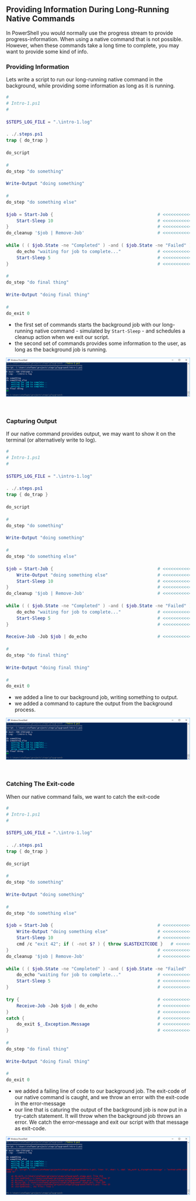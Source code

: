 ## Providing Information During Long-Running Native Commands

In PowerShell you would normally use the progress stream to provide progress-information.  When using a native command that is not possible.  However, when these commands take a long time to complete, you may want to provide some kind of info.

### Providing Information

Lets write a script to run our long-running native command in the background, while providing some information as long as it is running.

```powershell
#
# Intro-1.ps1
#

$STEPS_LOG_FILE = ".\intro-1.log"

. ./.steps.ps1
trap { do_trap }

do_script

#
do_step "do something"

Write-Output "doing something"

#
do_step "do something else"

$job = Start-Job {                                        # <<<<<<<<<<<<<<<<<<<<<<<<<<<<<<
    Start-Sleep 10                                        # <<<<<<<<<<<<<<<<<<<<<<<<<<<<<<
}                                                         # <<<<<<<<<<<<<<<<<<<<<<<<<<<<<<
do_cleanup '$job | Remove-Job'                            # <<<<<<<<<<<<<<<<<<<<<<<<<<<<<<

while ( ( $job.State -ne "Completed" ) -and ( $job.State -ne "Failed" ) ) {   # <<<<<<<<<<
    do_echo "waiting for job to complete..."              # <<<<<<<<<<<<<<<<<<<<<<<<<<<<<<
    Start-Sleep 5                                         # <<<<<<<<<<<<<<<<<<<<<<<<<<<<<<
}                                                         # <<<<<<<<<<<<<<<<<<<<<<<<<<<<<<

#
do_step "do final thing"

Write-Output "doing final thing"

#
do_exit 0
```

- the first set of commands starts the background job with our long-running native command - simulated by `Start-Sleep` - and schedules a cleanup action when we exit our script.
- the second set of commands provides some information to the user, as long as the background job is running.

![intro-1.longrunning.information.png](./docs/powershell/screenshots/intro-1.longrunning.information.png)



<br/>


### Capturing Output

If our native command provides output, we may want to show it on the terminal (or alternatively write to log).

```powershell
#
# Intro-1.ps1
#

$STEPS_LOG_FILE = ".\intro-1.log"

. ./.steps.ps1
trap { do_trap }

do_script

#
do_step "do something"

Write-Output "doing something"

#
do_step "do something else"

$job = Start-Job {                                        # <<<<<<<<<<<<<<<<<<<<<<<<<<<<<<
    Write-Output "doing something else"                   # <<<<<<<<<<<<<<<<<<<<<<<<<<<<<<
    Start-Sleep 10                                        # <<<<<<<<<<<<<<<<<<<<<<<<<<<<<<
}                                                         # <<<<<<<<<<<<<<<<<<<<<<<<<<<<<<
do_cleanup '$job | Remove-Job'                            # <<<<<<<<<<<<<<<<<<<<<<<<<<<<<<

while ( ( $job.State -ne "Completed" ) -and ( $job.State -ne "Failed" ) ) {   # <<<<<<<<<<
    do_echo "waiting for job to complete..."              # <<<<<<<<<<<<<<<<<<<<<<<<<<<<<<
    Start-Sleep 5                                         # <<<<<<<<<<<<<<<<<<<<<<<<<<<<<<
}                                                         # <<<<<<<<<<<<<<<<<<<<<<<<<<<<<<

Receive-Job -Job $job | do_echo                           # <<<<<<<<<<<<<<<<<<<<<<<<<<<<<<

#
do_step "do final thing"

Write-Output "doing final thing"

#
do_exit 0
```

- we added a line to our background job, writing something to output.
- we added a command to capture the output from the background process.

![intro-1.longrunning.output.png](./docs/powershell/screenshots/intro-1.longrunning.output.png)



<br/>

### Catching The Exit-code

When our native command fails, we want to catch the exit-code

```powershell
#
# Intro-1.ps1
#

$STEPS_LOG_FILE = ".\intro-1.log"

. ./.steps.ps1
trap { do_trap }

do_script

#
do_step "do something"

Write-Output "doing something"

#
do_step "do something else"

$job = Start-Job {                                        # <<<<<<<<<<<<<<<<<<<<<<<<<<<<<<
    Write-Output "doing something else"                   # <<<<<<<<<<<<<<<<<<<<<<<<<<<<<<
    Start-Sleep 10                                        # <<<<<<<<<<<<<<<<<<<<<<<<<<<<<<
    cmd /c "exit 42"; if ( -not $? ) { throw $LASTEXITCODE }   # <<<<<<<<<<<<<<<<<<<<<<<<<
}                                                         # <<<<<<<<<<<<<<<<<<<<<<<<<<<<<<
do_cleanup '$job | Remove-Job'                            # <<<<<<<<<<<<<<<<<<<<<<<<<<<<<<

while ( ( $job.State -ne "Completed" ) -and ( $job.State -ne "Failed" ) ) {   # <<<<<<<<<<
    do_echo "waiting for job to complete..."              # <<<<<<<<<<<<<<<<<<<<<<<<<<<<<<
    Start-Sleep 5                                         # <<<<<<<<<<<<<<<<<<<<<<<<<<<<<<
}                                                         # <<<<<<<<<<<<<<<<<<<<<<<<<<<<<<

try {                                                     # <<<<<<<<<<<<<<<<<<<<<<<<<<<<<<
    Receive-Job -Job $job | do_echo                       # <<<<<<<<<<<<<<<<<<<<<<<<<<<<<<
}                                                         # <<<<<<<<<<<<<<<<<<<<<<<<<<<<<<
catch {                                                   # <<<<<<<<<<<<<<<<<<<<<<<<<<<<<<
    do_exit $_.Exception.Message                          # <<<<<<<<<<<<<<<<<<<<<<<<<<<<<<
}                                                         # <<<<<<<<<<<<<<<<<<<<<<<<<<<<<<

#
do_step "do final thing"

Write-Output "doing final thing"

#
do_exit 0
```

- we added a failing line of code to our background job.  The exit-code of our native command is caught, and we throw an error with the exit-code in the error-message
- our line that is caturing the output of the background job is now put in a try-catch statement.  It will throw when the background job throws an error.  We catch the error-message and exit our script with that message as exit-code.

![intro-1.longrunning.exit.png](./docs/powershell/screenshots/intro-1.longrunning.exit.png)

